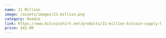 ```yaml
---
name: 21 Million
image: /assets/images/21-million.png
category: Hoodie
link: https://www.bitcoinshirt.net/products/21-million-bitcoin-supply-hoodie
price: $42.00
---
```

